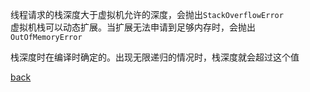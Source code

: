 线程请求的栈深度大于虚拟机允许的深度，会抛出`StackOverflowError`  
虚拟机栈可以动态扩展。当扩展无法申请到足够内存时，会抛出`OutOfMemoryError`  

栈深度时在编译时确定的。出现无限递归的情况时，栈深度就会超过这个值  

[back](../2.md)  
